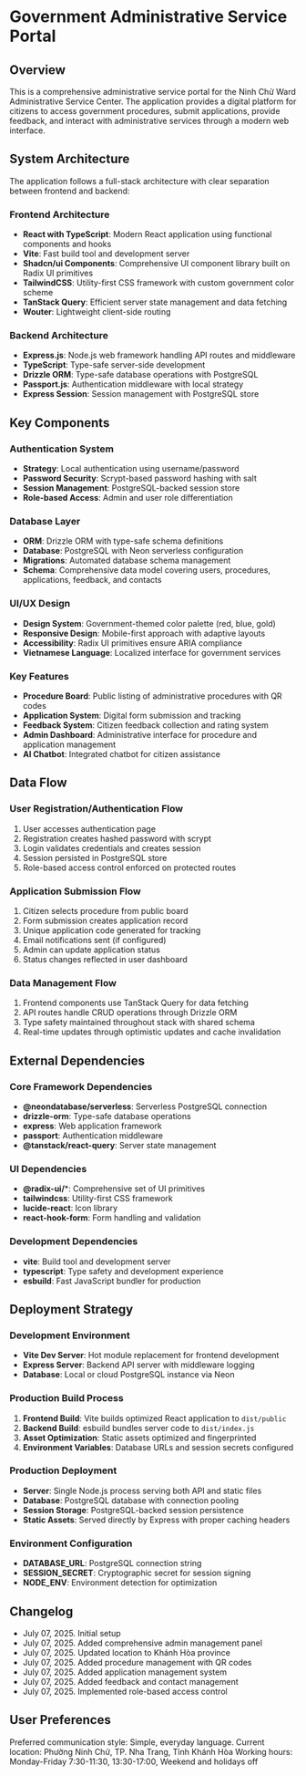 # Government Administrative Service Portal

## Overview

This is a comprehensive administrative service portal for the Ninh Chử Ward Administrative Service Center. The application provides a digital platform for citizens to access government procedures, submit applications, provide feedback, and interact with administrative services through a modern web interface.

## System Architecture

The application follows a full-stack architecture with clear separation between frontend and backend:

### Frontend Architecture
- **React with TypeScript**: Modern React application using functional components and hooks
- **Vite**: Fast build tool and development server
- **Shadcn/ui Components**: Comprehensive UI component library built on Radix UI primitives
- **TailwindCSS**: Utility-first CSS framework with custom government color scheme
- **TanStack Query**: Efficient server state management and data fetching
- **Wouter**: Lightweight client-side routing

### Backend Architecture
- **Express.js**: Node.js web framework handling API routes and middleware
- **TypeScript**: Type-safe server-side development
- **Drizzle ORM**: Type-safe database operations with PostgreSQL
- **Passport.js**: Authentication middleware with local strategy
- **Express Session**: Session management with PostgreSQL store

## Key Components

### Authentication System
- **Strategy**: Local authentication using username/password
- **Password Security**: Scrypt-based password hashing with salt
- **Session Management**: PostgreSQL-backed session store
- **Role-based Access**: Admin and user role differentiation

### Database Layer
- **ORM**: Drizzle ORM with type-safe schema definitions
- **Database**: PostgreSQL with Neon serverless configuration
- **Migrations**: Automated database schema management
- **Schema**: Comprehensive data model covering users, procedures, applications, feedback, and contacts

### UI/UX Design
- **Design System**: Government-themed color palette (red, blue, gold)
- **Responsive Design**: Mobile-first approach with adaptive layouts
- **Accessibility**: Radix UI primitives ensure ARIA compliance
- **Vietnamese Language**: Localized interface for government services

### Key Features
- **Procedure Board**: Public listing of administrative procedures with QR codes
- **Application System**: Digital form submission and tracking
- **Feedback System**: Citizen feedback collection and rating system
- **Admin Dashboard**: Administrative interface for procedure and application management
- **AI Chatbot**: Integrated chatbot for citizen assistance

## Data Flow

### User Registration/Authentication Flow
1. User accesses authentication page
2. Registration creates hashed password with scrypt
3. Login validates credentials and creates session
4. Session persisted in PostgreSQL store
5. Role-based access control enforced on protected routes

### Application Submission Flow
1. Citizen selects procedure from public board
2. Form submission creates application record
3. Unique application code generated for tracking
4. Email notifications sent (if configured)
5. Admin can update application status
6. Status changes reflected in user dashboard

### Data Management Flow
1. Frontend components use TanStack Query for data fetching
2. API routes handle CRUD operations through Drizzle ORM
3. Type safety maintained throughout stack with shared schema
4. Real-time updates through optimistic updates and cache invalidation

## External Dependencies

### Core Framework Dependencies
- **@neondatabase/serverless**: Serverless PostgreSQL connection
- **drizzle-orm**: Type-safe database operations
- **express**: Web application framework
- **passport**: Authentication middleware
- **@tanstack/react-query**: Server state management

### UI Dependencies
- **@radix-ui/***: Comprehensive set of UI primitives
- **tailwindcss**: Utility-first CSS framework
- **lucide-react**: Icon library
- **react-hook-form**: Form handling and validation

### Development Dependencies
- **vite**: Build tool and development server
- **typescript**: Type safety and development experience
- **esbuild**: Fast JavaScript bundler for production

## Deployment Strategy

### Development Environment
- **Vite Dev Server**: Hot module replacement for frontend development
- **Express Server**: Backend API server with middleware logging
- **Database**: Local or cloud PostgreSQL instance via Neon

### Production Build Process
1. **Frontend Build**: Vite builds optimized React application to `dist/public`
2. **Backend Build**: esbuild bundles server code to `dist/index.js`
3. **Asset Optimization**: Static assets optimized and fingerprinted
4. **Environment Variables**: Database URLs and session secrets configured

### Production Deployment
- **Server**: Single Node.js process serving both API and static files
- **Database**: PostgreSQL database with connection pooling
- **Session Storage**: PostgreSQL-backed session persistence
- **Static Assets**: Served directly by Express with proper caching headers

### Environment Configuration
- **DATABASE_URL**: PostgreSQL connection string
- **SESSION_SECRET**: Cryptographic secret for session signing
- **NODE_ENV**: Environment detection for optimization

## Changelog
- July 07, 2025. Initial setup
- July 07, 2025. Added comprehensive admin management panel
- July 07, 2025. Updated location to Khánh Hòa province
- July 07, 2025. Added procedure management with QR codes
- July 07, 2025. Added application management system
- July 07, 2025. Added feedback and contact management
- July 07, 2025. Implemented role-based access control

## User Preferences

Preferred communication style: Simple, everyday language.
Current location: Phường Ninh Chử, TP. Nha Trang, Tỉnh Khánh Hòa
Working hours: Monday-Friday 7:30-11:30, 13:30-17:00, Weekend and holidays off